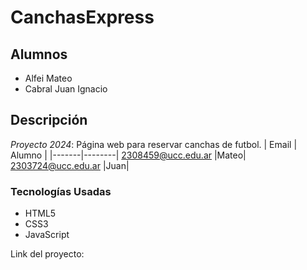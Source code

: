 # CanchasExpress
## Alumnos
* Alfei Mateo
* Cabral Juan Ignacio
## Descripción
*Proyecto 2024*: Página web para reservar canchas de futbol.
| Email | Alumno |
|-------|--------|
2308459@ucc.edu.ar |Mateo|
2303724@ucc.edu.ar |Juan|

### Tecnologías Usadas
* HTML5
* CSS3
* JavaScript

Link del proyecto:
